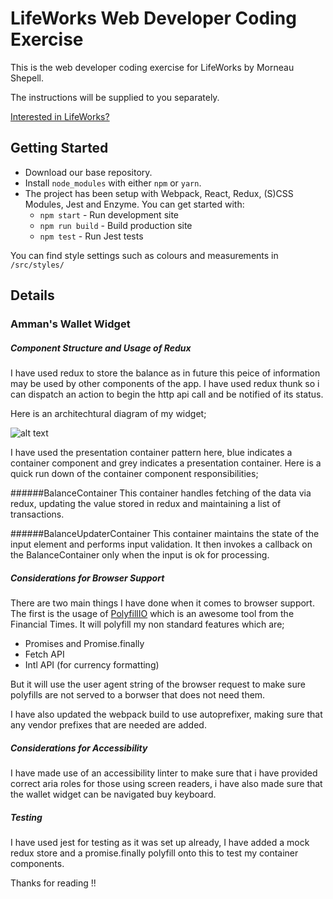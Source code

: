 # LifeWorks Web Developer Coding Exercise

This is the web developer coding exercise for LifeWorks by Morneau Shepell.

The instructions will be supplied to you separately.

[Interested in LifeWorks?](https://github.com/workivate/web-dev-coding-exercise/tree/join-us)

## Getting Started

* Download our base repository.
* Install `node_modules` with either `npm` or `yarn`.
* The project has been setup with Webpack, React, Redux, (S)CSS Modules, Jest and Enzyme. You can get started with:
    * `npm start` - Run development site
    * `npm run build` - Build production site
    * `npm test` - Run Jest tests

You can find style settings such as colours and measurements in `/src/styles/`

## Details

### Amman's Wallet Widget

##### Component Structure and Usage of Redux
I have used redux to store the balance as in future this peice of information may be used by other components of the app. I have used redux thunk so i can dispatch an action to begin the http api call and be notified of its status.

Here is an architechtural diagram of my widget;

![alt text](https://i.imgur.com/c2slM3Y.png "Widget Diagram")

I have used the presentation container pattern here, blue indicates a container component and grey indicates a presentation container. Here is a quick run down of the container component responsibilities;

######BalanceContainer
This container handles fetching of the data via redux, updating the value stored in redux and maintaining a list of transactions.

######BalanceUpdaterContainer
This container maintains the state of the input element and performs input validation. It then invokes a callback on the BalanceContainer only when the input is ok for processing.

##### Considerations for Browser Support
There are two main things I have done when it comes to browser support. The first is the usage of [PolyfillIO](https://polyfill.io/v2/docs/) which is an awesome tool from the Financial Times. It will polyfill my non standard features which are;
 
  - Promises and Promise.finally
  - Fetch API
  - Intl API (for currency formatting)
 
But it will use the user agent string of the browser request to make sure polyfills are not served to a borwser that does not need them.

I have also updated the webpack build to use autoprefixer, making sure that any vendor prefixes that are needed are added.

##### Considerations for Accessibility
I have made use of an accessibility linter to make sure that i have provided correct aria roles for those using screen readers, i have also made sure that the wallet widget can be navigated buy keyboard.

##### Testing
I have used jest for testing as it was set up already, I have added a mock redux store and a promise.finally polyfill onto this to test my container components.

Thanks for reading !!
